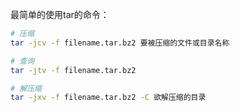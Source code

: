 
最简单的使用tar的命令：

```bash
# 压缩
tar -jcv -f filename.tar.bz2 要被压缩的文件或目录名称

# 查询
tar -jtv -f filename.tar.bz2

# 解压缩
tar -jxv -f filename.tar.bz2 -C 欲解压缩的目录
```

